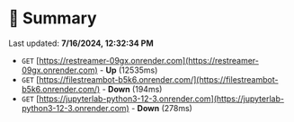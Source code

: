 # 📖 Summary
Last updated: **7/16/2024, 12:32:34 PM**

- `GET` [https://restreamer-09gx.onrender.com](https://restreamer-09gx.onrender.com) - **Up** (12535ms)
- `GET` [https://filestreambot-b5k6.onrender.com/](https://filestreambot-b5k6.onrender.com/) - **Down** (194ms)
- `GET` [https://jupyterlab-python3-12-3.onrender.com](https://jupyterlab-python3-12-3.onrender.com) - **Down** (278ms)
